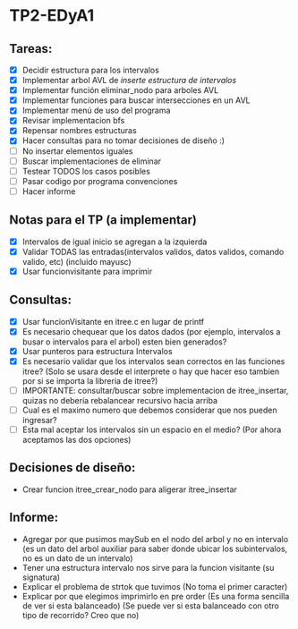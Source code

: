 # TP2-EDyA1

## Tareas:
 - [X] Decidir estructura para los intervalos
 - [X] Implementar arbol AVL de *inserte estructura de intervalos*
 - [X] Implementar función eliminar_nodo para arboles AVL
 - [X] Implementar funciones para buscar intersecciones en un AVL
 - [X] Implementar menú de uso del programa
 - [X] Revisar implementacion bfs
 - [X] Repensar nombres estructuras
 - [X] Hacer consultas para no tomar decisiones de diseño :)
 - [ ] No insertar elementos iguales
 - [ ] Buscar implementaciones de eliminar
 - [ ] Testear TODOS los casos posibles
 - [ ] Pasar codigo por programa convenciones
 - [ ] Hacer informe

 ## Notas para el TP (a implementar)
 - [X] Intervalos de igual inicio se agregan a la izquierda
 - [X] Validar TODAS las entradas(intervalos validos, datos validos, comando valido, etc) (incluido mayusc)
 - [X] Usar funcionvisitante para imprimir

## Consultas:
 - [X] Usar funcionVisitante en itree.c en lugar de printf
 - [X] Es necesario chequear que los datos dados (por ejemplo, intervalos a busar o intervalos para el arbol) esten bien generados?
 - [X] Usar punteros para estructura Intervalos
 - [X] Es necesario validar que los intervalos sean correctos en las funciones itree? (Solo se usara desde el interprete o hay que hacer eso tambien por si se importa la libreria de itree?)
 - [ ] IMPORTANTE: consultar/buscar sobre implementacion de itree_insertar, quizas no debería rebalancear recursivo hacia arriba
 - [ ] Cual es el maximo numero que debemos considerar que nos pueden ingresar?
 - [ ] Esta mal aceptar los intervalos sin un espacio en el medio? (Por ahora aceptamos las dos opciones)

## Decisiones de diseño:
 - Crear funcion itree_crear_nodo para aligerar itree_insertar

## Informe:
 - Agregar por que pusimos maySub en el nodo del arbol y no en intervalo (es un dato del arbol auxiliar para saber donde ubicar los subintervalos, no es un dato de un intervalo)
 - Tener una estructura intervalo nos sirve para la funcion visitante (su signatura)
 - Explicar el problema de strtok que tuvimos (No toma el primer caracter)
 - Explicar por que elegimos imprimirlo en pre order (Es una forma sencilla de ver si esta balanceado) (Se puede ver si esta balanceado con otro tipo de recorrido? Creo que no)
